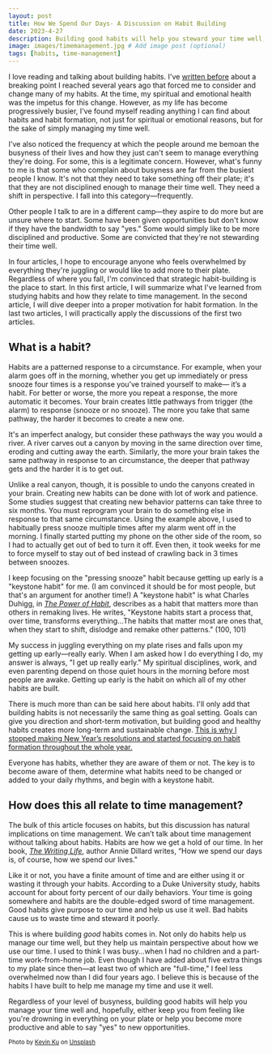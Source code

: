 ```yaml
---
layout: post
title: How We Spend Our Days- A Discussion on Habit Building
date: 2023-4-27
description: Building good habits will help you steward your time well, maintain perspective on your level of busyness, and allow you to say "yes" to opportunities that come your way.  
image: images/timemanagement.jpg # Add image post (optional)
tags: [habits, time-management]
---
```


I love reading and talking about building habits. I've [written before](https://meredithcook.net/2022/02/05/climbing-the-slide/) about a breaking point I reached several years ago that forced me to consider and change many of my habits. At the time, my spiritual and emotional health was the impetus for this change. However, as my life has become progressively busier, I've found myself reading anything I can find about habits and habit formation, not just for spiritual or emotional reasons, but for the sake of simply managing my time well.

I've also noticed the frequency at which the people around me bemoan the busyness of their lives and how they just can't seem to manage everything they're doing. For some, this is a legitimate concern. However, what's funny to me is that some who complain about busyness are far from the busiest people I know. It's not that they need to take something off their plate; it's that they are not disciplined enough to manage their time well. They need a shift in perspective. I fall into this category—frequently. 

Other people I talk to are in a different camp—they aspire to do more but are unsure where to start. Some have been given opportunities but don't know if they have the bandwidth to say "yes." Some would simply like to be more disciplined and productive. Some are convicted that they're not stewarding their time well. 

In four articles, I hope to encourage anyone who feels overwhelmed by everything they're juggling or would like to add more to their plate. Regardless of where you fall, I'm convinced that strategic habit-building is the place to start. In this first article, I will summarize what I've learned from studying habits and how they relate to time management. In the second article, I will dive deeper into a proper motivation for habit formation. In the last two articles, I will practically apply the discussions of the first two articles.

## What is a habit?

Habits are a patterned response to a circumstance. For example, when your alarm goes off in the morning, whether you get up immediately or press snooze four times is a response you’ve trained yourself to make— it’s a habit. For better or worse, the more you repeat a response, the more automatic it becomes. Your brain creates little pathways from trigger (the alarm) to response (snooze or no snooze). The more you take that same pathway, the harder it becomes to create a new one. 

It's an imperfect analogy, but consider these pathways the way you would a river. A river carves out a canyon by moving in the same direction over time, eroding and cutting away the earth. Similarly, the more your brain takes the same pathway in response to an circumstance, the deeper that pathway gets and the harder it is to get out. 

Unlike a real canyon, though, it is possible to undo the canyons created in your brain. Creating new habits can be done with lot of work and patience. Some studies suggest that creating new behavior patterns can take three to six months. You must reprogram your brain to do something else in response to that same circumstance. Using the example above, I used to habitually press snooze multiple times after my alarm went off in the morning. I finally started putting my phone on the other side of the room, so I had to actually get out of bed to turn it off. Even then, it took weeks for me to force myself to stay out of bed instead of crawling back in 3 times between snoozes.

I keep focusing on the "pressing snooze" habit because getting up early is a "keystone habit" for me. (I am convinced it should be for most people, but that's an argument for another time!) A "keystone habit" is what Charles Duhigg, in [*The Power of Habit*](https://amzn.to/3Vdo2Jh), describes as a habit that matters more than others in remaking lives. He writes, "Keystone habits start a process that, over time, transforms everything...The habits that matter most are ones that, when they start to shift, dislodge and remake other patterns." (100, 101)

My success in juggling everything on my plate rises and falls upon my getting up early—really early. When I am asked how I do everything I do, my answer is always, "I get up really early." My spiritual disciplines, work, and even parenting depend on those quiet hours in the morning before most people are awake. Getting up early is the habit on which all of my other habits are built. 

There is much more than can be said here about habits. I'll only add that building habits is not necessarily the same thing as goal setting. Goals can give you direction and short-term motivation, but building good and healthy habits creates more long-term and sustainable change. [This is why I stopped making New Year’s resolutions and started focusing on habit formation throughout the whole year.](https://meredithcook.net/2022/01/19/building-habits/) 

Everyone has habits, whether they are aware of them or not. The key is to become aware of them, determine what habits need to be changed or added to your daily rhythms, and begin with a keystone habit.

## How does this all relate to time management?

The bulk of this article focuses on habits, but this discussion has natural implications on time management. We can’t talk about time management without talking about habits. Habits are how we get a hold of our time. In her book, [*The Writing Life*](https://amzn.to/3Vc4QeF), author Annie Dillard writes, “How we spend our days is, of course, how we spend our lives."

Like it or not, you have a finite amount of time and are either using it or wasting it through your habits. According to a Duke University study, habits account for about forty percent of our daily behaviors. Your time is going somewhere and habits are the double-edged sword of time management. Good habits give purpose to our time and help us use it well. Bad habits cause us to waste time and steward it poorly.

This is where building *good* habits comes in. Not only do habits help us manage our time well, but they help us maintain perspective about how we use our time. I used to think I was busy...when I had no children and a part-time work-from-home job. Even though I have added about five extra things to my plate since then—at least two of which are "full-time," I feel less overwhelmed now than I did four years ago. I believe this is because of the habits I have built to help me manage my time and use it well.

Regardless of your level of busyness, building good habits will help you manage your time well and, hopefully, either keep you from feeling like you're drowning in everything on your plate or help you become more productive and able to say "yes" to new opportunities.  

<sub>Photo by <a href="https://unsplash.com/@ikukevk?utm_source=unsplash&utm_medium=referral&utm_content=creditCopyText">Kevin Ku</a> on <a href="https://unsplash.com/photos/aiyBwbrWWlo?utm_source=unsplash&utm_medium=referral&utm_content=creditCopyText">Unsplash</a></sub>
